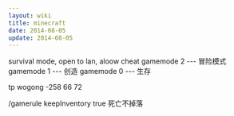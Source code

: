 ```yaml
---
layout: wiki
title: minecraft
date: 2014-08-05
update: 2014-08-05
---
```


survival mode, open to lan, aloow cheat
gamemode 2 --- 冒险模式
gamemode 1 --- 创造
gamemode 0 --- 生存

tp wogong -258 66 72


/gamerule keepInventory true 死亡不掉落
